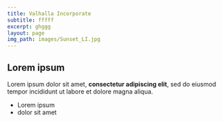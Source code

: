 ```yaml
---
title: Valhalla Incorporate
subtitle: fffff
excerpt: ghggg
layout: page
img_path: images/Sunset_LI.jpg
---
```

## Lorem ipsum

Lorem ipsum dolor sit amet, **consectetur adipiscing elit**, sed do eiusmod tempor incididunt ut labore et dolore magna aliqua.

- Lorem ipsum
- dolor sit amet